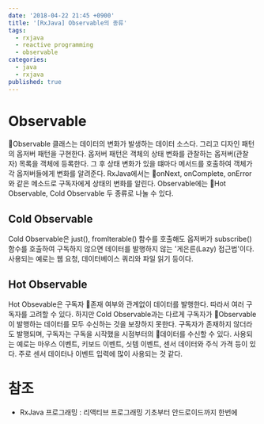 ```yaml
---
date: '2018-04-22 21:45 +0900'
title: '[RxJava] Observable의 종류'
tags:
  - rxjava
  - reactive programming
  - observable
categories:
  - java
  - rxjava
published: true
---
```

# Observable
Observable 클래스는 데이터의 변화가 발생하는 데이터 소스다. 그리고 디자인 패턴의 옵저버 패턴을 구현한다. 옵저버 패턴은 객체의 상태 변화를 관찰하는 옵저버(관찰자) 목록을 객체에 등록한다. 그 후 상태 변화가 있을 떄마다 메서드를 호출하여 객체가 각 옵저버들에게 변화를 알려준다. RxJava에서는 onNext, onComplete, onError와 같은 메소드로 구독자에게 상태의 변화를 알린다. Observable에는 Hot Observable, Cold Observable 두 종류로 나눌 수 있다. 
<!-- more -->

## Cold Observable
Cold Observable은 just(), fromIterable() 함수를 호출해도 옵저버가 subscribe() 함수를 호출하여 구독하지 않으면 데이터를 발행하지 않는 '게은른(Lazy) 접근법'이다. 사용되는 예로는 웹 요청, 데이터베이스 쿼리와 파일 읽기 등이다.

## Hot Observable
Hot Obsevable은 구독자 존재 여부와 관계없이 데이터를 발행한다. 따라서 여러 구독자를 고려할 수 있다. 하지만 Cold Observable과는 다르게 구독자가 Observable이 발행하는 데이터를 모두 수신하는 것을 보장하지 못한다. 구독자가 존재하지 않더라도 발행되며, 구독자는 구독을 시작했을 시점부터의 데이터를 수신할 수 있다. 사용되는 예로는 마우스 이벤트, 키보드 이벤트, 싯템 이벤트, 센서 데이터와 주식 가격 등이 있다. 주로 센서 데이터나 이벤트 입력에 많이 사용되는 것 같다.

# 참조
- RxJava 프로그래밍 : 리액티브 프로그래밍 기초부터 안드로이드까지 한번에


